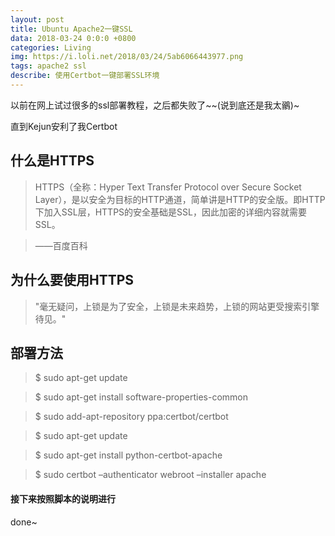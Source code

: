 ```yaml
---
layout: post
title: Ubuntu Apache2一键SSL
data: 2018-03-24 0:0:0 +0800
categories: Living
img: https://i.loli.net/2018/03/24/5ab6066443977.png
tags: apache2 ssl
describe: 使用Certbot一键部署SSL环境
---
```

以前在网上试过很多的ssl部署教程，之后都失败了~~(说到底还是我太鶸)~

直到Kejun安利了我Certbot

## 什么是HTTPS
> HTTPS（全称：Hyper Text Transfer Protocol over Secure Socket Layer），是以安全为目标的HTTP通道，简单讲是HTTP的安全版。即HTTP下加入SSL层，HTTPS的安全基础是SSL，因此加密的详细内容就需要SSL。

> ——百度百科

## 为什么要使用HTTPS
> "毫无疑问，上锁是为了安全，上锁是未来趋势，上锁的网站更受搜索引擎待见。"

## 部署方法
> $ sudo apt-get update

> $ sudo apt-get install software-properties-common

> $ sudo add-apt-repository ppa:certbot/certbot

> $ sudo apt-get update

> $ sudo apt-get install python-certbot-apache

> $ sudo certbot –authenticator webroot –installer apache

#### 接下来按照脚本的说明进行

done~